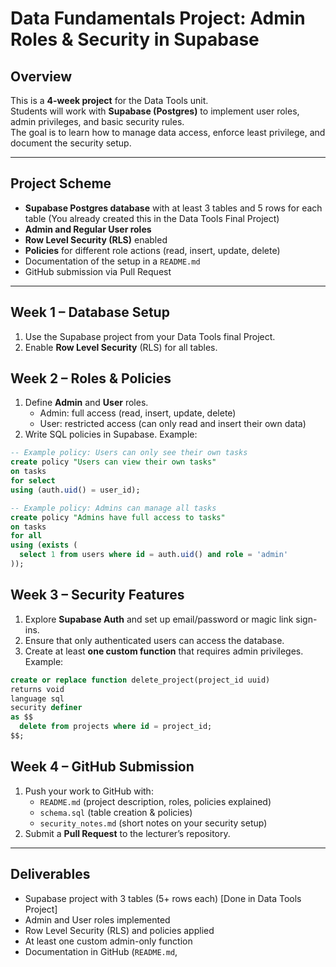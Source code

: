 # Data Fundamentals Project: Admin Roles & Security in Supabase

## Overview
This is a **4-week project** for the Data Tools unit.  
Students will work with **Supabase (Postgres)** to implement user roles, admin privileges, and basic security rules.  
The goal is to learn how to manage data access, enforce least privilege, and document the security setup.  

---

## Project Scheme
- **Supabase Postgres database** with at least 3 tables and 5 rows for each table  (You already created this in the Data Tools Final Project)
- **Admin and Regular User roles**  
- **Row Level Security (RLS)** enabled  
- **Policies** for different role actions (read, insert, update, delete)  
- Documentation of the setup in a `README.md`  
- GitHub submission via Pull Request  

---

## Week 1 – Database Setup
1. Use the Supabase project from your Data Tools final Project.  
2. Enable **Row Level Security** (RLS) for all tables.  

## Week 2 – Roles & Policies
1. Define **Admin** and **User** roles.  
   - Admin: full access (read, insert, update, delete)  
   - User: restricted access (can only read and insert their own data)  
2. Write SQL policies in Supabase. Example:  

```sql
-- Example policy: Users can only see their own tasks
create policy "Users can view their own tasks"
on tasks
for select
using (auth.uid() = user_id);

-- Example policy: Admins can manage all tasks
create policy "Admins have full access to tasks"
on tasks
for all
using (exists (
  select 1 from users where id = auth.uid() and role = 'admin'
));
```
## Week 3 – Security Features
1. Explore **Supabase Auth** and set up email/password or magic link sign-ins.  
2. Ensure that only authenticated users can access the database.  
3. Create at least **one custom function** that requires admin privileges. Example:  

```sql
create or replace function delete_project(project_id uuid)
returns void
language sql
security definer
as $$
  delete from projects where id = project_id;
$$;
```
## Week 4 – GitHub Submission
1. Push your work to GitHub with:  
   - `README.md` (project description, roles, policies explained)  
   - `schema.sql` (table creation & policies)  
   - `security_notes.md` (short notes on your security setup)  
2. Submit a **Pull Request** to the lecturer’s repository.  

---

## Deliverables
- Supabase project with 3 tables (5+ rows each)  [Done in Data Tools Project]
- Admin and User roles implemented  
- Row Level Security (RLS) and policies applied  
- At least one custom admin-only function  
- Documentation in GitHub (`README.md`, 
